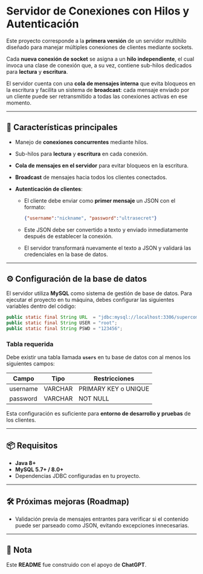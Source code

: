 # Servidor de Conexiones con Hilos y Autenticación

Este proyecto corresponde a la **primera versión** de un servidor multihilo diseñado para manejar múltiples conexiones de clientes mediante sockets.

Cada **nueva conexión de socket** se asigna a un **hilo independiente**, el cual invoca una clase de conexión que, a su vez, contiene sub-hilos dedicados para **lectura** y **escritura**.

El servidor cuenta con una **cola de mensajes interna** que evita bloqueos en la escritura y facilita un sistema de **broadcast**: cada mensaje enviado por un cliente puede ser retransmitido a todas las conexiones activas en ese momento.

---

## 🚀 Características principales

* Manejo de **conexiones concurrentes** mediante hilos.
* Sub-hilos para **lectura** y **escritura** en cada conexión.
* **Cola de mensajes en el servidor** para evitar bloqueos en la escritura.
* **Broadcast** de mensajes hacia todos los clientes conectados.
* **Autenticación de clientes**:

  * El cliente debe enviar como **primer mensaje** un JSON con el formato:

    ```json
    {"username":"nickname", "password":"ultrasecret"}
    ```
  * Este JSON debe ser convertido a texto y enviado inmediatamente después de establecer la conexión.
  * El servidor transformará nuevamente el texto a JSON y validará las credenciales en la base de datos.

---

## ⚙️ Configuración de la base de datos

El servidor utiliza **MySQL** como sistema de gestión de base de datos.
Para ejecutar el proyecto en tu máquina, debes configurar las siguientes variables dentro del código:

```java
public static final String URL  = "jdbc:mysql://localhost:3306/supercomputo"; // Cambia "supercomputo" por el nombre de tu BD
public static final String USER = "root";                                    // Usuario de la BD
public static final String PSWD = "123456";                                  // Password (si no tiene, dejar como "")
```

### Tabla requerida

Debe existir una tabla llamada **`users`** en tu base de datos con al menos los siguientes campos:

| Campo    | Tipo    | Restricciones        |
| -------- | ------- | -------------------- |
| username | VARCHAR | PRIMARY KEY o UNIQUE |
| password | VARCHAR | NOT NULL             |

Esta configuración es suficiente para **entorno de desarrollo y pruebas** de los clientes.

---

## 📦 Requisitos

* **Java 8+**
* **MySQL 5.7+ / 8.0+**
* Dependencias JDBC configuradas en tu proyecto.

---

## 🛠️ Próximas mejoras (Roadmap)

* Validación previa de mensajes entrantes para verificar si el contenido puede ser parseado como JSON, evitando excepciones innecesarias.

---

## 📝 Nota

Este **README** fue construido con el apoyo de **ChatGPT**.

